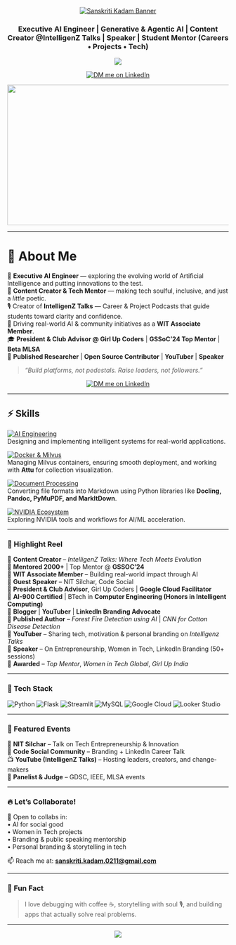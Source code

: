 <p align="center">
  <a href="https://www.youtube.com/@IntelligenZTalks2024/playlists" target="_blank">
    <img src="https://share.creavite.co/6831d70bf271097f92af481e.gif" alt="Sanskriti Kadam Banner"/>
  </a>
</p>

<h3 align="center">Executive AI Engineer | Generative & Agentic AI | Content Creator @IntelligenZ Talks | Speaker | Student Mentor (Careers • Projects • Tech)</h3>

<p align="center">
  <img src="https://readme-typing-svg.herokuapp.com/?lines=Let%E2%80%99s+build+something+that+matters;Teach.+Learn.+Evolve.+Rise+Like+A+Phoenix&center=true&width=500&height=45&color=FF0000">
</p>

<p align="center">
  <a href="https://www.linkedin.com/in/sanskritikadam" target="_blank">
    <img src="https://img.shields.io/badge/Want%20me%20as%20a%20Speaker%20or%20Mentor%3F-DM%20me%20on%20LinkedIn-blue?style=for-the-badge&logo=linkedin" alt="DM me on LinkedIn"/>
  </a>
</p>


<p align="center">
  <a href="https://www.youtube.com/@IntelligenZTalks2024/playlists" target="_blank">
    <img width="1280" height="320" alt="image" src="https://github.com/user-attachments/assets/9968f4e8-8da7-41f2-af84-281b06000d7a" />
  </a>
</p>


---

# 👑 About Me  

💼 **Executive AI Engineer** — exploring the evolving world of Artificial Intelligence and putting innovations to the test.  
🚀 **Content Creator & Tech Mentor** — making tech soulful, inclusive, and just a *little* poetic.  
🎙️ Creator of **IntelligenZ Talks** — Career & Project Podcasts that guide students toward clarity and confidence.  
🌱 Driving real-world AI & community initiatives as a **WIT Associate Member**.  
🎓 **President & Club Advisor @ Girl Up Coders** | **GSSoC’24 Top Mentor** | **Beta MLSA**  
🧠 **Published Researcher** | **Open Source Contributor** | **YouTuber** | **Speaker**  

> _“Build platforms, not pedestals. Raise leaders, not followers.”_

<p align="center">
  <a href="https://www.linkedin.com/in/sanskritikadam" target="_blank">
    <img src="https://img.shields.io/badge/Want%20me%20as%20a%20Speaker%20or%20Mentor%3F-DM%20me%20on%20LinkedIn-blue?style=for-the-badge&logo=linkedin" alt="DM me on LinkedIn"/>
  </a>
</p>

---

## ⚡ Skills  

[![AI Engineering](https://img.shields.io/badge/AI%20Engineering-000000?style=for-the-badge&logo=OpenAI&logoColor=white)](https://en.wikipedia.org/wiki/Artificial_intelligence)  
Designing and implementing intelligent systems for real-world applications.  

[![Docker & Milvus](https://img.shields.io/badge/Docker%20%26%20Milvus-2496ED?style=for-the-badge&logo=docker&logoColor=white)](https://milvus.io/)  
Managing Milvus containers, ensuring smooth deployment, and working with **Attu** for collection visualization.  

[![Document Processing](https://img.shields.io/badge/Document%20Processing-FF5722?style=for-the-badge&logo=adobeacrobatreader&logoColor=white)](https://pymupdf.readthedocs.io/en/latest/)  
Converting file formats into Markdown using Python libraries like **Docling, Pandoc, PyMuPDF, and MarkItDown**.  

[![NVIDIA Ecosystem](https://img.shields.io/badge/NVIDIA%20Ecosystem-76B900?style=for-the-badge&logo=nvidia&logoColor=white)](https://developer.nvidia.com/)  
Exploring NVIDIA tools and workflows for AI/ML acceleration.  

---

### 🌟 Highlight Reel

📌 **Content Creator** – *IntelligenZ Talks: Where Tech Meets Evolution*  
📌 **Mentored 2000+** | Top Mentor @ **GSSOC’24**  
📌 **WIT Associate Member** – Building real-world impact through AI  
📌 **Guest Speaker** – NIT Silchar, Code Social  
📌 **President & Club Advisor**, Girl Up Coders | **Google Cloud Facilitator**  
📌 **AI-900 Certified** | BTech in **Computer Engineering (Honors in Intelligent Computing)**  
📌 **Blogger** | **YouTuber** | **LinkedIn Branding Advocate**  
📌 **Published Author** – *Forest Fire Detection using AI* | *CNN for Cotton Disease Detection*  
📌 **YouTuber** – Sharing tech, motivation & personal branding on *Intelligenz Talks*  
📌 **Speaker** – On Entrepreneurship, Women in Tech, LinkedIn Branding (50+ sessions)  
📌 **Awarded** – *Top Mentor*, *Women in Tech Global*, *Girl Up India*  

---

### 🧰 Tech Stack  

![Python](https://img.shields.io/badge/Python-3776AB?style=for-the-badge&logo=python&logoColor=white)
![Flask](https://img.shields.io/badge/Flask-black?style=for-the-badge&logo=flask&logoColor=white)
![Streamlit](https://img.shields.io/badge/Streamlit-FF4B4B?style=for-the-badge&logo=streamlit&logoColor=white)
![MySQL](https://img.shields.io/badge/MySQL-4479A1?style=for-the-badge&logo=mysql&logoColor=white)
![Google Cloud](https://img.shields.io/badge/Google%20Cloud-4285F4?style=for-the-badge&logo=googlecloud&logoColor=white)
![Looker Studio](https://img.shields.io/badge/Looker%20Studio-3B6EBF?style=for-the-badge&logo=googleanalytics&logoColor=white)

---

### 📢 Featured Events  

🎤 **NIT Silchar** – Talk on Tech Entrepreneurship & Innovation  
🎤 **Code Social Community** – Branding + LinkedIn Career Talk  
📺 **YouTube (IntelligenZ Talks)** – Hosting leaders, creators, and change-makers  
🎤 **Panelist & Judge** – GDSC, IEEE, MLSA events  

---

### 🔥 Let’s Collaborate!  

🤝 Open to collabs in:  
• AI for social good  
• Women in Tech projects  
• Branding & public speaking mentorship  
• Personal branding & storytelling in tech  

📫 Reach me at: **sanskriti.kadam.0211@gmail.com**  

---

### 🌈 Fun Fact  

> I love debugging with coffee ☕, storytelling with soul 🎙️, and building apps that actually solve real problems.  

---

<p align="center">
  <img src="https://readme-typing-svg.herokuapp.com/?lines=Teach.+Learn.+Evolve.;Join+the+Legacy+with+SK&center=true&width=500&height=45&color=FF0000">
</p>
